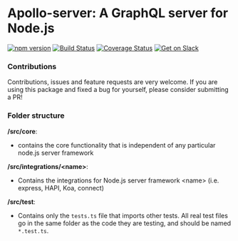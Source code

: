 # Apollo-server: A GraphQL server for Node.js

[![npm version](https://badge.fury.io/js/apollo-server.svg)](https://badge.fury.io/js/apollo-server)
[![Build Status](https://travis-ci.org/apollostack/apollo-server.svg?branch=master)](https://travis-ci.org/apollostack/apollo-server)
[![Coverage Status](https://coveralls.io/repos/github/apollostack/apollo-server/badge.svg?branch=master)](https://coveralls.io/github/apollostack/apollo-server?branch=master)
[![Get on Slack](https://img.shields.io/badge/slack-join-orange.svg)](http://www.apollostack.com/#slack)


### Contributions

Contributions, issues and feature requests are very welcome. If you are using this package and fixed a bug for yourself, please consider submitting a PR!

### Folder structure

**/src/core**:
- contains the core functionality that is independent of any particular node.js server framework

**/src/integrations/\<name\>**:
- Contains the integrations for Node.js server framework \<name\> (i.e. express, HAPI, Koa, connect)

**/src/test**:
- Contains only the `tests.ts` file that imports other tests. All real test files go in the same folder as the code they are testing, and should be named `*.test.ts`.
